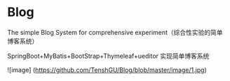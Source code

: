 # Blog
The simple Blog System for comprehensive experiment（综合性实验的简单博客系统）

SpringBoot+MyBatis+BootStrap+Thymeleaf+ueditor 实现简单博客系统


![image] (https://github.com/TenshGU/Blog/blob/master/image/1.jpg)
